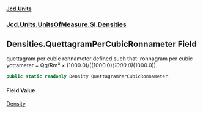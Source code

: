 #### [Jcd.Units](index 'index')
### [Jcd.Units.UnitsOfMeasure.SI](Jcd.Units.UnitsOfMeasure.SI 'Jcd.Units.UnitsOfMeasure.SI').[Densities](Densities 'Jcd.Units.UnitsOfMeasure.SI.Densities')

## Densities.QuettagramPerCubicRonnameter Field

quettagram per cubic ronnameter defined such that: ronnagram per cubic yottameter = Qg/Rm³ ×
(1000.0)/((1000.0)*(1000.0)*(1000.0)).

```csharp
public static readonly Density QuettagramPerCubicRonnameter;
```

#### Field Value
[Density](Density 'Jcd.Units.UnitTypes.Density')
